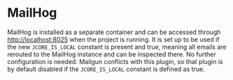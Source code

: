 # MailHog

MailHog is installed as a separate container and can be accessed through [http://localhost:8025](http://localhost:8025) when the project is running. 
It is set up to be used if the new `JCORE_IS_LOCAL` constant is present and true, meaning all emails are rerouted to the MailHog instance and can be inspected there. 
No further configuration is needed. Mailgun conflicts with this plugin, so that plugin is by default disabled if the `JCORE_IS_LOCAL` constant is defined as true.
